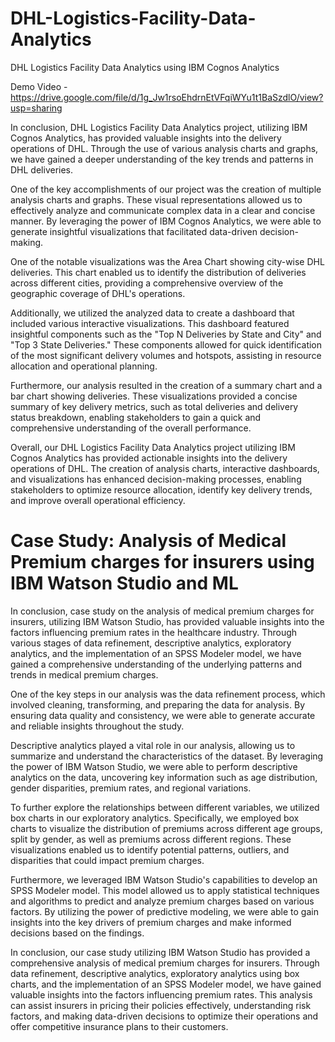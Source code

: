 # DHL-Logistics-Facility-Data-Analytics
DHL Logistics Facility Data Analytics using IBM Cognos Analytics 

Demo Video - https://drive.google.com/file/d/1g_Jw1rsoEhdrnEtVFqiWYu1t1BaSzdlO/view?usp=sharing 

In conclusion, DHL Logistics Facility Data Analytics project, utilizing IBM Cognos Analytics, has provided valuable insights into the delivery operations of DHL. Through the use of various analysis charts and graphs, we have gained a deeper understanding of the key trends and patterns in DHL deliveries.

One of the key accomplishments of our project was the creation of multiple analysis charts and graphs. These visual representations allowed us to effectively analyze and communicate complex data in a clear and concise manner. By leveraging the power of IBM Cognos Analytics, we were able to generate insightful visualizations that facilitated data-driven decision-making.

One of the notable visualizations was the Area Chart showing city-wise DHL deliveries. This chart enabled us to identify the distribution of deliveries across different cities, providing a comprehensive overview of the geographic coverage of DHL's operations.

Additionally, we utilized the analyzed data to create a dashboard that included various interactive visualizations. This dashboard featured insightful components such as the "Top N Deliveries by State and City" and "Top 3 State Deliveries." These components allowed for quick identification of the most significant delivery volumes and hotspots, assisting in resource allocation and operational planning.

Furthermore, our analysis resulted in the creation of a summary chart and a bar chart showing deliveries. These visualizations provided a concise summary of key delivery metrics, such as total deliveries and delivery status breakdown, enabling stakeholders to gain a quick and comprehensive understanding of the overall performance.

Overall, our DHL Logistics Facility Data Analytics project utilizing IBM Cognos Analytics has provided actionable insights into the delivery operations of DHL. The creation of analysis charts, interactive dashboards, and visualizations has enhanced decision-making processes, enabling stakeholders to optimize resource allocation, identify key delivery trends, and improve overall operational efficiency.

# Case Study: Analysis of Medical Premium charges for insurers using IBM Watson Studio and ML 

In conclusion, case study on the analysis of medical premium charges for insurers, utilizing IBM Watson Studio, has provided valuable insights into the factors influencing premium rates in the healthcare industry. Through various stages of data refinement, descriptive analytics, exploratory analytics, and the implementation of an SPSS Modeler model, we have gained a comprehensive understanding of the underlying patterns and trends in medical premium charges.

One of the key steps in our analysis was the data refinement process, which involved cleaning, transforming, and preparing the data for analysis. By ensuring data quality and consistency, we were able to generate accurate and reliable insights throughout the study.

Descriptive analytics played a vital role in our analysis, allowing us to summarize and understand the characteristics of the dataset. By leveraging the power of IBM Watson Studio, we were able to perform descriptive analytics on the data, uncovering key information such as age distribution, gender disparities, premium rates, and regional variations.

To further explore the relationships between different variables, we utilized box charts in our exploratory analytics. Specifically, we employed box charts to visualize the distribution of premiums across different age groups, split by gender, as well as premiums across different regions. These visualizations enabled us to identify potential patterns, outliers, and disparities that could impact premium charges.

Furthermore, we leveraged IBM Watson Studio's capabilities to develop an SPSS Modeler model. This model allowed us to apply statistical techniques and algorithms to predict and analyze premium charges based on various factors. By utilizing the power of predictive modeling, we were able to gain insights into the key drivers of premium charges and make informed decisions based on the findings.

In conclusion, our case study utilizing IBM Watson Studio has provided a comprehensive analysis of medical premium charges for insurers. Through data refinement, descriptive analytics, exploratory analytics using box charts, and the implementation of an SPSS Modeler model, we have gained valuable insights into the factors influencing premium rates. This analysis can assist insurers in pricing their policies effectively, understanding risk factors, and making data-driven decisions to optimize their operations and offer competitive insurance plans to their customers.
